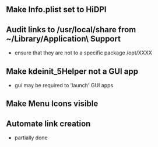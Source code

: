 
Make Info.plist set to HiDPI
----


Audit links to /usr/local/share from ~/Library/Application\ Support
----
 * ensure that they are not to a specific package /opt/XXXX


Make kdeinit_5Helper not a GUI app
----
 * gui may be required to 'launch' GUI apps


Make Menu Icons visible
----

Automate link creation
-----
 * partially done
 
